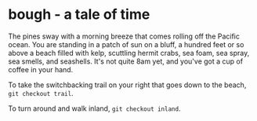 bough - a tale of time
====

The pines sway with a morning breeze that comes rolling off the Pacific ocean.  You are standing in a patch of sun on a bluff, a hundred feet or so above a beach filled with kelp, scuttling hermit crabs, sea foam, sea spray, sea smells, and seashells.  It's not quite 8am yet, and you've got a cup of coffee in your hand.

To take the switchbacking trail on your right that goes down to the beach, `git checkout trail`.

To turn around and walk inland, `git checkout inland`.
